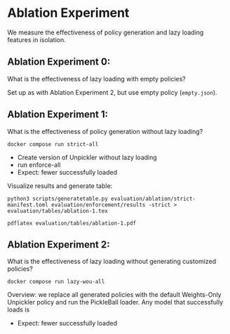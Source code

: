 # Ablation Experiment

We measure the effectiveness of policy generation and lazy loading features in
isolation.

## Ablation Experiment 0:

What is the effectiveness of lazy loading with empty policies?

Set up as with Ablation Experiment 2, but use empty policy (`empty.json`).

## Ablation Experiment 1:

What is the effectiveness of policy generation without lazy loading?

```
docker compose run strict-all
```

- Create version of Unpickler without lazy loading
- run enforce-all
- Expect: fewer successfully loaded

Visualize results and generate table:

```
python3 scripts/generatetable.py evaluation/ablation/strict-manifest.toml evaluation/enforcement/results -strict > evaluation/tables/ablation-1.tex

pdflatex evaluation/tables/ablation-1.pdf
```

## Ablation Experiment 2:

What is the effectiveness of lazy loading without generating customized
policies?

```
docker compose run lazy-wou-all
```

Overview: we replace all generated policies with the default Weights-Only
Unpickler policy and run the PickleBall loader. Any model that successfully
loads is

- Expect: fewer successfully loaded

